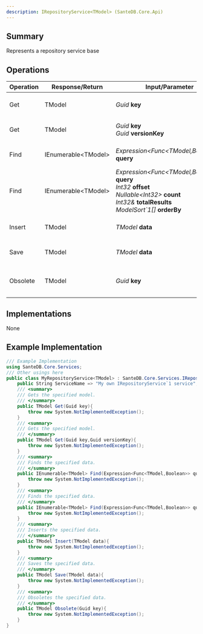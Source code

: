 ```yaml
---
description: IRepositoryService<TModel> (SanteDB.Core.Api)
---
```


## Summary
Represents a repository service base

## Operations

|Operation|Response/Return|Input/Parameter|Description|
|-|-|-|-|
|Get|TModel|*Guid* **key**|Gets the specified model.|
|Get|TModel|*Guid* **key**<br/>*Guid* **versionKey**|Gets the specified model.|
|Find|IEnumerable&lt;TModel>|*Expression&lt;Func&lt;TModel,Boolean>>* **query**|Finds the specified data.|
|Find|IEnumerable&lt;TModel>|*Expression&lt;Func&lt;TModel,Boolean>>* **query**<br/>*Int32* **offset**<br/>*Nullable&lt;Int32>* **count**<br/>*Int32&* **totalResults**<br/>*ModelSort`1[]* **orderBy**|Finds the specified data.|
|Insert|TModel|*TModel* **data**|Inserts the specified data.|
|Save|TModel|*TModel* **data**|Saves the specified data.|
|Obsolete|TModel|*Guid* **key**|Obsoletes the specified data.|

## Implementations

None

## Example Implementation
```csharp
/// Example Implementation
using SanteDB.Core.Services;
/// Other usings here
public class MyRepositoryService<TModel> : SanteDB.Core.Services.IRepositoryService<TModel> { 
	public String ServiceName => "My own IRepositoryService`1 service";
	/// <summary>
	/// Gets the specified model.
	/// </summary>
	public TModel Get(Guid key){
		throw new System.NotImplementedException();
	}
	/// <summary>
	/// Gets the specified model.
	/// </summary>
	public TModel Get(Guid key,Guid versionKey){
		throw new System.NotImplementedException();
	}
	/// <summary>
	/// Finds the specified data.
	/// </summary>
	public IEnumerable<TModel> Find(Expression<Func<TModel,Boolean>> query){
		throw new System.NotImplementedException();
	}
	/// <summary>
	/// Finds the specified data.
	/// </summary>
	public IEnumerable<TModel> Find(Expression<Func<TModel,Boolean>> query,Int32 offset,Nullable<Int32> count,Int32& totalResults,ModelSort`1[] orderBy){
		throw new System.NotImplementedException();
	}
	/// <summary>
	/// Inserts the specified data.
	/// </summary>
	public TModel Insert(TModel data){
		throw new System.NotImplementedException();
	}
	/// <summary>
	/// Saves the specified data.
	/// </summary>
	public TModel Save(TModel data){
		throw new System.NotImplementedException();
	}
	/// <summary>
	/// Obsoletes the specified data.
	/// </summary>
	public TModel Obsolete(Guid key){
		throw new System.NotImplementedException();
	}
}
```
